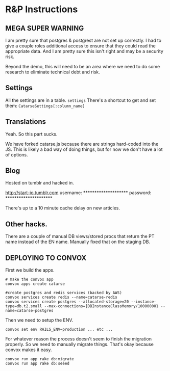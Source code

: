 # R&P Instructions

## MEGA SUPER WARNING

I am pretty sure that postgres & postgrest are not set up correctly. I had to give a couple roles additional access to ensure that they could read the appropriate data. And I am pretty sure this isn't right and may be a security risk.

Beyond the demo, this will need to be an area where we need to do some research to eliminate technical debt and risk.

## Settings

All the settings are in a table. `settings`
There's a shortcut to get and set them: `CatarseSettings[:column_name]`

## Translations

Yeah. So this part sucks.

We have forked catarse.js because there are strings hard-coded into the JS.
This is likely a bad way of doing things, but for now we don't have a lot of options.

## Blog

Hosted on tumblr and hacked in.

http://start-io.tumblr.com
username:  ********************
password:  *********************

There's up to a 10 minute cache delay on new articles.

## Other hacks.

There are a couple of manual DB views/stored procs that return the PT name instead of the EN name.
Manually fixed that on the staging DB.


## DEPLOYING TO CONVOX
First we build the apps.

```
# make the convox app
convox apps create catarse

#create postgres and redis services (backed by AWS)
convox services create redis --name=catarse-redis
convox services create postgres --allocated-storage=20 --instance-type=db.t2.small --max-connections={DBInstanceClassMemory/10000000} --name=catarse-postgres

```

Then we need to setup the ENV.

```
convox set env RAILS_ENV=production ... etc ...
```

For whatever reason the process doesn't seem to finish the migration properly.
So we need to manually migrate things. That's okay because convox makes it easy.

```
convox run app rake db:migrate
convox run app rake db:seeed
```
